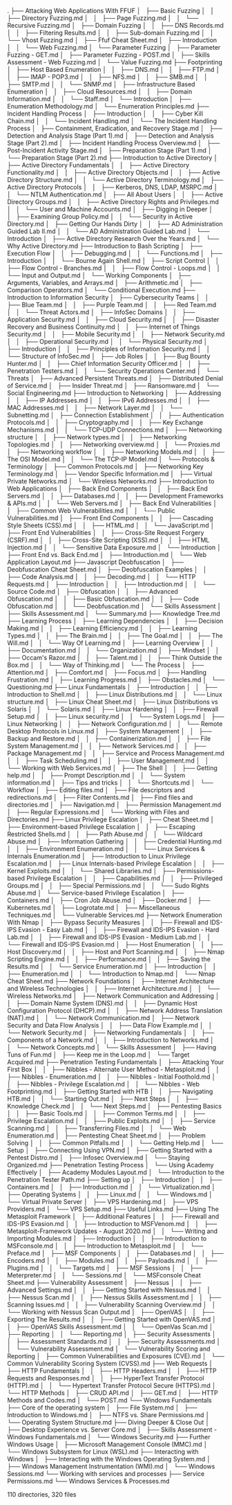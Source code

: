 .
├── Attacking Web Applications With FFUF
│   ├── Basic Fuzzing
│   │   ├── Directory Fuzzing.md
│   │   ├── Page Fuzzing.md
│   │   └── Recursive Fuzzing.md
│   ├── Domain Fuzzing
│   │   ├── DNS Records.md
│   │   ├── Filtering Results.md
│   │   ├── Sub-domain Fuzzing.md
│   │   └── Vhost Fuzzing.md
│   ├── Ffuf Cheat Sheet.md
│   ├── Introduction
│   │   └── Web Fuzzing.md
│   └── Parameter Fuzzing
│       ├── Parameter Fuzzing - GET.md
│       ├── Parameter Fuzzing - POST.md
│       ├── Skills Assessment - Web Fuzzing.md
│       └── Value Fuzzing.md
├── Footprinting
│   ├── Host Based Enumeration
│   │   ├── DNS.md
│   │   ├── FTP.md
│   │   ├── IMAP - POP3.md
│   │   ├── NFS.md
│   │   ├── SMB.md
│   │   ├── SMTP.md
│   │   └── SNMP.md
│   ├── Infrastructure Based Enumeration
│   │   ├── Cloud Resources.md
│   │   ├── Domain Information.md
│   │   └── Staff.md
│   └── Introduction
│       ├── Enumeration Methodology.md
│       └── Enumeration Principles.md
├── Incident Handling Process
│   ├── Introduction
│   │   ├── Cyber Kill Chain.md
│   │   └── Incident Handling.md
│   └── The Incident Handling Process
│       ├── Containment, Eradication, and Recovery Stage.md
│       ├── Detection and Analysis Stage (Part 1).md
│       ├── Detection and Analysis Stage (Part 2).md
│       ├── Incident Handling Process Overview.md
│       ├── Post-Incident Activity Stage.md
│       ├── Preparation Stage (Part 1).md
│       └── Preparation Stage (Part 2).md
├── Introduction to Active Directory
│   ├── Active Directory Fundamentals
│   │   ├── Active Directory Functionality.md
│   │   ├── Active Directory Objects.md
│   │   ├── Active Directory Structure.md
│   │   └── Active Directory Terminology.md
│   ├── Active Directory Protocols
│   │   ├── Kerberos, DNS, LDAP, MSRPC.md
│   │   └── NTLM Authentication.md
│   ├── All About Users
│   │   ├── Active Directory Groups.md
│   │   ├── Active Directory Rights and Privileges.md
│   │   └── User and Machine Accounts.md
│   ├── Digging in Deeper
│   │   ├── Examining Group Policy.md
│   │   └── Security in Active Directory.md
│   ├── Getting Our Hands Dirty
│   │   ├── AD Administration Guided Lab II.md
│   │   └── AD Administration Guided Lab.md
│   └── Introduction
│       ├── Active Directory Research Over the Years.md
│       └── Why Active Directory.md
├── Introduction to Bash Scripting
│   ├── Execution Flow
│   │   ├── Debugging.md
│   │   └── Functions.md
│   ├── Introduction
│   │   └── Bourne Again Shell.md
│   ├── Script Control
│   │   ├── Flow Control - Branches.md
│   │   ├── Flow Control - Loops.md
│   │   └── Input and Output.md
│   └── Working Components
│       ├── Arguments, Variables, and Arrays.md
│       ├── Arithmetic.md
│       ├── Comparison Operators.md
│       └── Conditional Execution.md
├── Introduction to Information Security
│   ├── Cybersecurity Teams
│   │   ├── Blue Team.md
│   │   ├── Purple Team.md
│   │   ├── Red Team.md
│   │   └── Threat Actors.md
│   ├── InfoSec Domains
│   │   ├── Application Security.md
│   │   ├── Cloud Security.md
│   │   ├── Disaster Recovery and Business Continuity.md
│   │   ├── Internet of Things Security.md
│   │   ├── Mobile Security.md
│   │   ├── Network Security.md
│   │   ├── Operational Security.md
│   │   └── Physical Security.md
│   ├── Introduction
│   │   ├── Principles of Information Security.md
│   │   └── Structure of InfoSec.md
│   ├── Job Roles
│   │   ├── Bug Bounty Hunter.md
│   │   ├── Chief Information Security Officer.md
│   │   ├── Penetration Testers.md
│   │   └── Security Operations Center.md
│   └── Threats
│       ├── Advanced Persistent Threats.md
│       ├── Distributed Denial of Service.md
│       ├── Insider Threat.md
│       ├── Ransomware.md
│       └── Social Engineering.md
├── Introduction to Networking
│   ├── Addressing
│   │   ├── IP Addresses.md
│   │   ├── IPv6 Addresses.md
│   │   ├── MAC Addresses.md
│   │   ├── Network Layer.md
│   │   └── Subnetting.md
│   ├── Connection Establishment
│   │   ├── Authentication Protocols.md
│   │   ├── Cryptography.md
│   │   ├── Key Exchange Mechanisms.md
│   │   └── TCP-UDP Connections.md
│   ├── Networking structure
│   │   ├── Network types.md
│   │   ├── Networking Topologies.md
│   │   ├── Networking overview.md
│   │   └── Proxies.md
│   ├── Networking workflow
│   │   ├── Networking Models.md
│   │   ├── The OSI Model.md
│   │   └── The TCP-IP Model.md
│   └── Protocols & Terminology
│       ├── Common Protocols.md
│       ├── Networking Key Terminology.md
│       ├── Vendor Specific Information.md
│       ├── Virtual Private Networks.md
│       └── Wireless Networks.md
├── Introduction to Web Applications
│   ├── Back End Components
│   │   ├── Back End Servers.md
│   │   ├── Databases.md
│   │   ├── Development Frameworks & APIs.md
│   │   └── Web Servers.md
│   ├── Back End Vulnerabilities
│   │   ├── Common Web Vulnerabilities.md
│   │   └── Public Vulnerabilities.md
│   ├── Front End Components
│   │   ├── Cascading Style Sheets (CSS).md
│   │   ├── HTML.md
│   │   └── JavaScript.md
│   ├── Front End Vulnerabilities
│   │   ├── Cross-Site Request Forgery (CSRF).md
│   │   ├── Cross-Site Scripting (XSS).md
│   │   ├── HTML Injection.md
│   │   └── Sensitive Data Exposure.md
│   └── Introduction
│       ├── Front End vs. Back End.md
│       ├── Introduction.md
│       └── Web Application Layout.md
├── Javascript Deobfuscation
│   ├── Deobfuscation Cheat Sheet.md
│   ├── Deobfuscation Examples
│   │   ├── Code Analysis.md
│   │   ├── Decoding.md
│   │   └── HTTP Requests.md
│   ├── Introduction
│   │   ├── Introduction.md
│   │   └── Source Code.md
│   ├── Obfuscation
│   │   ├── Advanced Obfuscation.md
│   │   ├── Basic Obfuscation.md
│   │   ├── Code Obfuscation.md
│   │   └── Deobfuscation.md
│   └── Skills Assessment
│       ├── Skills Assessment.md
│       └── Summary.md
├── Knowledge Tree.md
├── Learning Process
│   ├── Learning Dependencies
│   │   ├── Decision Making.md
│   │   ├── Learning Efficiency.md
│   │   ├── Learning Types.md
│   │   ├── The Brain.md
│   │   ├── The Goal.md
│   │   ├── The Will.md
│   │   └── Way Of Learning.md
│   ├── Learning Overview
│   │   ├── Documentation.md
│   │   └── Organization.md
│   ├── Mindset
│   │   ├── Occam's Razor.md
│   │   ├── Talent.md
│   │   ├── Think Outside the Box.md
│   │   └── Way of Thinking.md
│   └── The Process
│       ├── Attention.md
│       ├── Comfort.md
│       ├── Focus.md
│       ├── Handling Frustration.md
│       ├── Learning Progress.md
│       ├── Obstacles.md
│       └── Questioning.md
├── Linux Fundamentals
│   ├── Introduction
│   │   ├── Introduction to Shell.md
│   │   ├── Linux Distributions.md
│   │   └── Linux structure.md
│   ├── Linux Cheat Sheet.md
│   ├── Linux Distributions vs Solaris
│   │   └── Solaris.md
│   ├── Linux Hardening
│   │   ├── Firewall Setup.md
│   │   ├── Linux security.md
│   │   └── System Logs.md
│   ├── Linux Networking
│   │   ├── Network Configuration.md
│   │   └── Remote Desktop Protocols in Linux.md
│   ├── System Management
│   │   ├── Backup and Restore.md
│   │   ├── Containerization.md
│   │   ├── File System Management.md
│   │   ├── Network Services.md
│   │   ├── Package Management.md
│   │   ├── Service and Process Management.md
│   │   ├── Task Scheduling.md
│   │   ├── User Management.md
│   │   └── Working with Web Services.md
│   ├── The Shell
│   │   ├── Getting help.md
│   │   ├── Prompt Description.md
│   │   └── System information.md
│   ├── Tips and tricks
│   │   └── Shortcuts.md
│   └── Workflow
│       ├── Editing files.md
│       ├── File descriptors and redirections.md
│       ├── Filter Contents.md
│       ├── Find files and directories.md
│       ├── Navigation.md
│       ├── Permission Management.md
│       ├── Regular Expressions.md
│       └── Working with Files and Directories.md
├── Linux Privilege Escalation
│   ├── Cheat Sheet.md
│   ├── Environment-based Privilege Escalation
│   │   ├── Escaping Restricted Shells.md
│   │   ├── Path Abuse.md
│   │   └── Wildcard Abuse.md
│   ├── Information Gathering
│   │   ├── Credential Hunting.md
│   │   ├── Environment Enumeration.md
│   │   └── Linux Services & Internals Enumeration.md
│   ├── Introduction to Linux Privilege Escalation.md
│   ├── Linux Internals-based Privilege Escalation
│   │   ├── Kernel Exploits.md
│   │   └── Shared Libraries.md
│   ├── Permissions-based Privilege Escalation
│   │   ├── Capabilities.md
│   │   ├── Privileged Groups.md
│   │   ├── Special Permissions.md
│   │   └── Sudo Rights Abuse.md
│   └── Service-based Privilege Escalation
│       ├── Containers.md
│       ├── Cron Job Abuse.md
│       ├── Docker.md
│       ├── Kubernetes.md
│       ├── Logrotate.md
│       ├── Miscellaneous Techniques.md
│       └── Vulnerable Services.md
├── Network Enumeration With Nmap
│   ├── Bypass Security Measures
│   │   ├── Firewall and IDS-IPS Evasion - Easy Lab.md
│   │   ├── Firewall and IDS-IPS Evasion - Hard Lab.md
│   │   ├── Firewall and IDS-IPS Evasion - Medium Lab.md
│   │   └── Firewall and IDS-IPS Evasion.md
│   ├── Host Enumeration
│   │   ├── Host Discovery.md
│   │   ├── Host and Port Scanning.md
│   │   ├── Nmap Scripting Engine.md
│   │   ├── Performance.md
│   │   ├── Saving the Results.md
│   │   └── Service Enumeration.md
│   ├── Introduction
│   │   ├── Enumeration.md
│   │   └── Introduction to Nmap.md
│   └── Nmap Cheat Sheet.md
├── Network Foundations
│   ├── Internet Architecture and Wireless Technologies
│   │   ├── Internet Architecture.md
│   │   └── Wireless Networks.md
│   ├── Network Communication and Addressing
│   │   ├── Domain Name System (DNS).md
│   │   ├── Dynamic Host Configuration Protocol (DHCP).md
│   │   ├── Network Address Translation (NAT).md
│   │   └── Network Communication.md
│   ├── Network Security and Data Flow Analysis
│   │   ├── Data Flow Example.md
│   │   └── Network Security.md
│   ├── Networking Fundamentals
│   │   ├── Components of a Network.md
│   │   ├── Introduction to Networks.md
│   │   └── Network Concepts.md
│   └── Skills Assessment
│       ├── Having Tuns of Fun.md
│       ├── Keep me in the Loop.md
│       └── Target Acquired.md
├── Penetration Testing Fundamentals
│   ├── Attacking Your First Box
│   │   ├── Nibbles - Alternate User Method - Metasploit.md
│   │   ├── Nibbles - Enumeration.md
│   │   ├── Nibbles - Initial Foothold.md
│   │   ├── Nibbles - Privilege Escalation.md
│   │   └── Nibbles - Web Footprinting.md
│   ├── Getting Started with HTB
│   │   ├── Navigating HTB.md
│   │   └── Starting Out.md
│   ├── Next Steps
│   │   ├── Knowledge Check.md
│   │   └── Next Steps.md
│   ├── Pentesting Basics
│   │   ├── Basic Tools.md
│   │   ├── Common Terms.md
│   │   ├── Privilege Escalation.md
│   │   ├── Public Exploits.md
│   │   ├── Service Scanning.md
│   │   ├── Transferring Files.md
│   │   └── Web Enumeration.md
│   ├── Pentesting Cheat Sheet.md
│   ├── Problem Solving
│   │   ├── Common Pitfalls.md
│   │   └── Getting Help.md
│   └── Setup
│       ├── Connecting Using VPN.md
│       ├── Getting Started with a Pentest Distro.md
│       ├── Infosec Overview.md
│       └── Staying Organized.md
├── Penetration Testing Process
│   └── Using Academy Effectively
│       ├── Academy Modules Layout.md
│       └── Introduction to the Penetration Tester Path.md
├── Setting up
│   ├── Introduction
│   │   ├── Containers.md
│   │   ├── Introduction.md
│   │   └── Virtualization.md
│   ├── Operating Systems
│   │   ├── Linux.md
│   │   └── Windows.md
│   └── Virtual Private Server
│       ├── VPS Hardening.md
│       ├── VPS Providers.md
│       └── VPS Setup.md
├── Useful Links.md
├── Using The Metasploit Framework
│   ├── Additional Features
│   │   ├── Firewall and IDS-IPS Evasion.md
│   │   ├── Introduction to MSFVenom.md
│   │   ├── Metasploit-Framework Updates - August 2020.md
│   │   └── Writing and Importing Modules.md
│   ├── Introduction
│   │   ├── Introduction to MSFconsole.md
│   │   ├── Introduction to Metasploit.md
│   │   └── Preface.md
│   ├── MSF Components
│   │   ├── Databases.md
│   │   ├── Encoders.md
│   │   ├── Modules.md
│   │   ├── Payloads.md
│   │   ├── Plugins.md
│   │   └── Targets.md
│   ├── MSF Sessions
│   │   ├── Meterpreter.md
│   │   └── Sessions.md
│   └── MSFconsole Cheat Sheet.md
├── Vulnerability Assessment
│   ├── Nessus
│   │   ├── Advanced Settings.md
│   │   ├── Getting Started with Nessus.md
│   │   ├── Nessus Scan.md
│   │   ├── Nessus Skills Assessment.md
│   │   ├── Scanning Issues.md
│   │   ├── Vulnerability Scanning Overview.md
│   │   └── Working with Nessus Scan Output.md
│   ├── OpenVAS
│   │   ├── Exporting The Results.md
│   │   ├── Getting Started with OpenVAS.md
│   │   ├── OpenVAS Skills Assessment.md
│   │   └── OpenVas Scan.md
│   ├── Reporting
│   │   └── Reporting.md
│   ├── Security Assessments
│   │   ├── Assessment Standards.md
│   │   ├── Security Assessments.md
│   │   └── Vulnerability Assessment.md
│   └── Vulnerability Scoring and Reporting
│       ├── Common Vulnerabilities and Exposures (CVE).md
│       └── Common Vulnerability Scoring System (CVSS).md
├── Web Requests
│   ├── HTTP Fundamentals
│   │   ├── HTTP Headers.md
│   │   ├── HTTP Requests and Responses.md
│   │   ├── HyperText Transfer Protocol (HTTP).md
│   │   └── Hypertext Transfer Protocol Secure (HTTPS).md
│   └── HTTP Methods
│       ├── CRUD API.md
│       ├── GET.md
│       ├── HTTP Methods and Codes.md
│       └── POST.md
└── Windows Fundamentals
    ├── Core of the operating system
    │   ├── File System.md
    │   ├── Introduction to Windows.md
    │   ├── NTFS vs. Share Permissions.md
    │   └── Operating System Structure.md
    ├── Diving Deeper & Close Out
    │   ├── Desktop Experience vs. Server Core.md
    │   ├── Skills Assessment - Windows Fundamentals.md
    │   └── Windows Security.md
    ├── Further Windows Usage
    │   ├── Microsoft Management Console (MMC).md
    │   └── Windows Subsystem for Linux (WSL).md
    ├── Interacting with Windows
    │   ├── Interacting with the Windows Operating System.md
    │   ├── Windows Management Instrumentation (WMI).md
    │   └── Windows Sessions.md
    └── Working with services and processes
        ├── Service Permissions.md
        └── Windows Services & Processes.md

110 directories, 320 files
